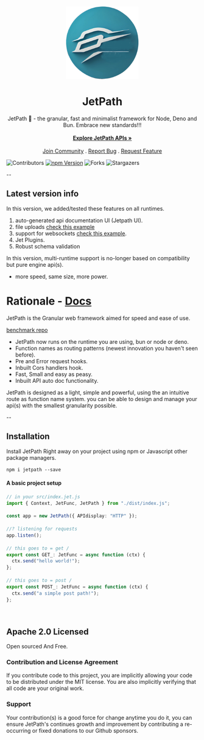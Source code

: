 <br/>
<p align="center">
     <img src="icon.webp" alt="JetPath" width="190" height="190">

<h1 align="center">JetPath</h1>

<p align="center">
    JetPath 🚀 - the granular, fast and minimalist framework for Node, Deno and Bun. Embrace new standards!!!
    <br/>
    <br/>
    <a href="https://jetpath.codedynasty.dev"><strong>Explore JetPath APIs »</strong></a>
    <br/>
    <br/>
    <a href="https://jetpath.codedynasty.dev">Join Community</a>
    .
    <a href="https://github.com/codedynasty-dev/JetPath/issues">Report Bug</a>
    .
    <a href="https://github.com/codedynasty-dev/JetPath/issues">Request Feature</a>
  </p>
</p>

![Contributors](https://img.shields.io/github/contributors/codedynasty-dev/JetPath?color=dark-green)
[![npm Version](https://img.shields.io/npm/v/jetpath.svg)](https://www.npmjs.com/package/JetPath)
![Forks](https://img.shields.io/github/forks/codedynasty-dev/JetPath?style=social)
![Stargazers](https://img.shields.io/github/stars/codedynasty-dev/JetPath?style=social)

--

## Latest version info

In this version, we added/tested these features on all runtimes.

1. auto-generated api documentation UI (Jetpath UI).
2. file uploads [check this example](tests/uploading-files.md)
3. support for websockets [check this example](tests/websockets-usage.md).
4. Jet Plugins.
5. Robust schema validation

In this version, multi-runtime support is no-longer based on
compatibility but pure engine api(s). 

- more speed, same size, more power.

# Rationale - [Docs](https://jetpath.codedynasty.dev/)

JetPath is the Granular web framework aimed for speed and ease of use.

[benchmark repo](https://github.com/FridayCandour/jetpath-benchmark)

- JetPath now runs on the runtime you are using, bun or node or deno.
- Function names as routing patterns (newest innovation you haven't seen
  before).
- Pre and Error request hooks.
- Inbuilt Cors handlers hook.
- Fast, Small and easy as peasy.
- Inbuilt API auto doc functionality.

JetPath is designed as a light, simple and powerful, using the an intuitive
route as function name system. you can be able to design and manage your api(s)
with the smallest granularity possible.

--
  

## Installation

Install JetPath Right away on your project using npm or Javascript other package
managers.

```
npm i jetpath --save
```

#### A basic project setup

```ts
// in your src/index.jet.js
import { Context, JetFunc, JetPath } from "./dist/index.js";

const app = new JetPath({ APIdisplay: "HTTP" });

//? listening for requests
app.listen();

// this goes to = get /
export const GET_: JetFunc = async function (ctx) {
  ctx.send("hello world!");
};

// this goes to = post /
export const POST_: JetFunc = async function (ctx) {
  ctx.send("a simple post path!");
};
 
 
```
 

## Apache 2.0 Licensed

Open sourced And Free.

### Contribution and License Agreement

If you contribute code to this project, you are implicitly allowing your code to
be distributed under the MIT license. You are also implicitly verifying that all
code are your original work.

### Support

Your contribution(s) is a good force for change anytime you do it, you can
ensure JetPath's continues growth and improvement by contributing a re-occurring
or fixed donations to our Github sponsors.